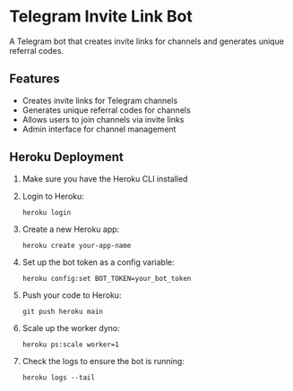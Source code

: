 # Telegram Invite Link Bot

A Telegram bot that creates invite links for channels and generates unique referral codes.

## Features

- Creates invite links for Telegram channels
- Generates unique referral codes for channels
- Allows users to join channels via invite links
- Admin interface for channel management

## Heroku Deployment

1. Make sure you have the Heroku CLI installed
2. Login to Heroku:
   ```
   heroku login
   ```

3. Create a new Heroku app:
   ```
   heroku create your-app-name
   ```

4. Set up the bot token as a config variable:
   ```
   heroku config:set BOT_TOKEN=your_bot_token
   ```

5. Push your code to Heroku:
   ```
   git push heroku main
   ```

6. Scale up the worker dyno:
   ```
   heroku ps:scale worker=1
   ```

7. Check the logs to ensure the bot is running:
   ```
   heroku logs --tail
   ``` 